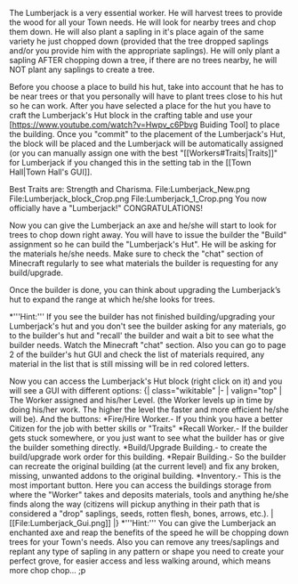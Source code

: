 The Lumberjack is a very essential worker. He will harvest trees to provide the wood for all your Town needs. He will look for nearby trees and chop them down. He will also plant a sapling in it's place again of the same variety he just chopped down (provided that the tree dropped saplings and/or you provide him with the appropriate saplings). He will only plant a sapling AFTER chopping down a tree, if there are no trees nearby, he will NOT plant any saplings to create a tree.

Before you choose a place to build his hut, take into account that he has to be near trees or that you personally will have to plant trees close to his hut so he can work. After you have selected a place for the hut you have to craft the Lumberjack's Hut block in the crafting table and use your [https://www.youtube.com/watch?v=Hwpv_c6Pbvg Buiding Tool] to place the building. Once you "commit" to the placement of the Lumberjack's Hut, the block will be placed and the Lumberjack will be automatically assigned (or you can manually assign one with the best "[[Workers#Traits|Traits]]" for Lumberjack if you changed this in the setting tab in the [[Town Hall|Town Hall's GUI]].

Best Traits are: Strength and Charisma. <gallery style="float:none;width:50%;margin:0 auto;"> File:Lumberjack_New.png File:Lumberjack_block_Crop.png File:Lumberjack_1_Crop.png </gallery> You now officially have a "Lumberjack!" CONGRATULATIONS!

Now you can give the Lumberjack an axe and he/she will start to look for trees to chop down right away. You will have to issue the builder the "Build" assignment so he can build the "Lumberjack's Hut". He will be asking for the materials he/she needs. Make sure to check the "chat" section of Minecraft regularly to see what materials the builder is requesting for any build/upgrade.

Once the builder is done, you can think about upgrading the Lumberjack’s hut to expand the range at which he/she looks for trees.

*'''Hint:''' If you see the builder has not finished building/upgrading your Lumberjack's hut and you don't see the builder asking for any materials, go to the builder's hut and "recall' the builder and wait a bit to see what the builder needs. Watch the Minecraft "chat" section. Also you can go to page 2 of the builder's hut GUI and check the list of materials required, any material in the list that is still missing will be in red colored letters.

Now you can access the Lumberjack's Hut block (right click on it) and you will see a GUI with different options: {| class="wikitable" |- | valign="top" | The Worker assigned and his/her Level. (the Worker levels up in time by doing his/her work. The higher the level the faster and more efficient he/she will be). And the buttons: *Fire/Hire Worker.- If you think you have a better Citizen for the job with better skills or "Traits" *Recall Worker.- If the builder gets stuck somewhere, or you just want to see what the builder has or give the builder something directly. *Build/Upgrade Building.- to create the build/upgrade work order for this building. *Repair Building.- So the builder can recreate the original building (at the current level) and fix any broken, missing, unwanted addons to the original building. *Inventory.- This is the most important button. Here you can access the buildings storage from where the "Worker" takes and deposits materials, tools and anything he/she finds along the way (citizens will pickup anything in their path that is considered a "drop" saplings, seeds, rotten flesh, bones, arrows, etc.). | [[File:Lumberjack_Gui.png]] |} *'''Hint:''' You can give the Lumberjack an enchanted axe and reap the benefits of the speed he will be chopping down trees for your Town's needs. Also you can remove any trees/saplings and replant any type of sapling in any pattern or shape you need to create your perfect grove, for easier access and less walking around, which means more chop chop... ;p
